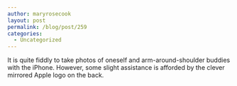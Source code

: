 ```yaml
---
author: maryrosecook
layout: post
permalink: /blog/post/259
categories:
  - Uncategorized
---
```

It is quite fiddly to take photos of oneself and arm-around-shoulder buddies with the iPhone. However, some slight assistance is afforded by the clever mirrored Apple logo on the back.